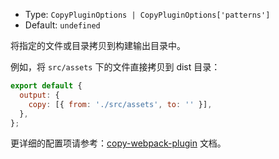 - Type: `CopyPluginOptions | CopyPluginOptions['patterns']`
- Default: `undefined`

将指定的文件或目录拷贝到构建输出目录中。

例如，将 `src/assets` 下的文件直接拷贝到 dist 目录：

```js
export default {
  output: {
    copy: [{ from: './src/assets', to: '' }],
  },
};
```

更详细的配置项请参考：[copy-webpack-plugin](https://github.com/webpack-contrib/copy-webpack-plugin) 文档。
